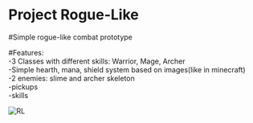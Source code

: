 # Project Rogue-Like

#Simple rogue-like combat prototype

#Features:<br />
-3 Classes with different skills: Warrior, Mage, Archer<br />
-Simple hearth, mana, shield system based on images(like in minecraft)<br />
-2 enemies: slime and archer skeleton<br />
-pickups<br />
-skills<br />

![RL](https://user-images.githubusercontent.com/60552476/173138513-bc3c916e-7f7c-4724-8f07-35b5fe3c58f9.PNG)

